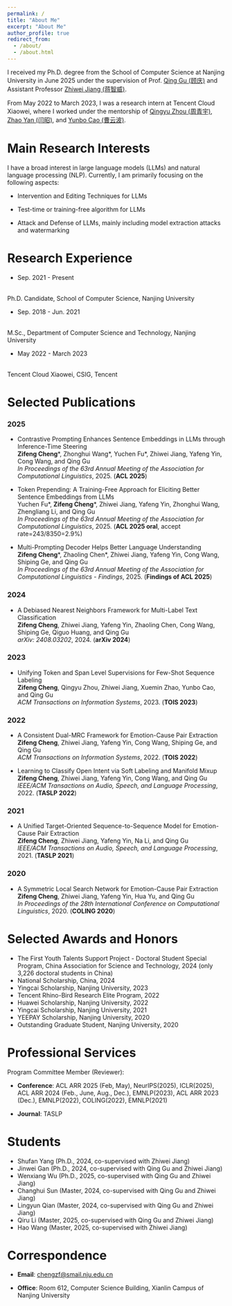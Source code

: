 ```yaml
---
permalink: /
title: "About Me"
excerpt: "About Me"
author_profile: true
redirect_from: 
  - /about/
  - /about.html
---
```

I received my Ph.D. degree from the School of Computer Science at Nanjing University in June 2025 under the supervision of Prof. <a href="https://isetnju.github.io/guq/index.html" target="_black">Qing Gu (顾庆)</a> and Assistant Professor <a href="https://zhiweinju.github.io/" target="_black"> Zhiwei Jiang (蒋智威)</a>.

From May 2022 to March 2023, I was a research intern at Tencent Cloud Xiaowei, where I worked under the mentorship of <a href="https://www.qyzhou.com/" target="_black">Qingyu Zhou (周青宇)</a>, <a href="https://scholar.google.com/citations?hl=zh-CN&user=Z_IPFVYAAAAJ" target="_black">Zhao Yan (闫昭)</a>, and <a href="https://scholar.google.com/citations?user=nNVDLb4AAAAJ&hl=zh-CN&oi=ao" target="_black">Yunbo Cao (曹云波)</a>.
  
Main Research Interests
======

I have a broad interest in large language models (LLMs) and natural language processing (NLP). Currently, I am primarily focusing on the following aspects:

* Intervention and Editing Techniques for LLMs
  
* Test-time or training-free algorithm for LLMs

* Attack and Defense of LLMs, mainly including model extraction attacks and watermarking

<!-- Hallucinations of LLMs-->

<!-- Downstream task adaptation of LLMs, including parameter-efficient fine-tuning, and few-shot or zero-shot learning on NLP tasks-->

<!--My prior research experience included both emotion-cause pair extraction, open intent classification, multi-label text classification, essay scoring, and so on.-->

Research Experience
======
* Sep. 2021 - Present
<br>
Ph.D. Candidate, School of Computer Science, Nanjing University

* Sep. 2018 - Jun. 2021
<br>
M.Sc., Department of Computer Science and Technology, Nanjing University

* May 2022 - March 2023
<br>
Tencent Cloud Xiaowei, CSIG, Tencent


Selected Publications
======

### 2025
* Contrastive Prompting Enhances Sentence Embeddings in LLMs through Inference-Time Steering
  <br> 
  <b>Zifeng Cheng</b>\*, Zhonghui Wang\*, Yuchen Fu\*, Zhiwei Jiang, Yafeng Yin, Cong Wang, and Qing Gu
  <br>
  <i>In Proceedings of the 63rd Annual Meeting of the Association for Computational Linguistics</i>, 2025. (<b>ACL 2025</b>)

* Token Prepending: A Training-Free Approach for Eliciting Better Sentence Embeddings from LLMs
  <br> 
  Yuchen Fu\*, <b>Zifeng Cheng</b>\*, Zhiwei Jiang, Yafeng Yin, Zhonghui Wang, Zhengliang Li, and Qing Gu
  <br>
  <i>In Proceedings of the 63rd Annual Meeting of the Association for Computational Linguistics</i>, 2025. (<b>ACL 2025 oral</b>, accept rate=243/8350=2.9%)
  
* Multi-Prompting Decoder Helps Better Language Understanding
  <br> 
  <b>Zifeng Cheng</b>\*, Zhaoling Chen\*, Zhiwei Jiang, Yafeng Yin, Cong Wang, Shiping Ge, and Qing Gu
  <br>
  <i>In Proceedings of the 63rd Annual Meeting of the Association for Computational Linguistics - Findings</i>, 2025. (<b>Findings of ACL 2025</b>)
  
### 2024
  
* A Debiased Nearest Neighbors Framework for Multi-Label Text Classification
  <br> 
  <b>Zifeng Cheng</b>, Zhiwei Jiang, Yafeng Yin, Zhaoling Chen, Cong Wang, Shiping Ge, Qiguo Huang, and Qing Gu
  <br>
  <i>arXiv: 2408.03202</i>, 2024. (<b>arXiv 2024</b>)

  
### 2023
* Unifying Token and Span Level Supervisions for Few-Shot Sequence Labeling
  <br> 
  <b>Zifeng Cheng</b>, Qingyu Zhou, Zhiwei Jiang, Xuemin Zhao, Yunbo Cao, and Qing Gu
  <br>
  <i>ACM Transactions on Information Systems</i>, 2023. (<b>TOIS 2023</b>)

### 2022
* A Consistent Dual-MRC Framework for Emotion-Cause Pair Extraction
    <br>
    <b>Zifeng Cheng</b>, Zhiwei Jiang, Yafeng Yin, Cong Wang, Shiping Ge, and Qing Gu
    <br>
    <i>ACM Transactions on Information Systems</i>, 2022. (<b>TOIS 2022</b>)
    
* Learning to Classify Open Intent via Soft Labeling and Manifold Mixup
    <br>
    <b>Zifeng Cheng</b>, Zhiwei Jiang, Yafeng Yin, Cong Wang, and Qing Gu
    <br>
    <i>IEEE/ACM Transactions on Audio, Speech, and Language Processing</i>, 2022. (<b>TASLP 2022</b>)
    
### 2021
    
* A Unified Target-Oriented Sequence-to-Sequence Model for Emotion-Cause Pair Extraction
    <br>
    <b>Zifeng Cheng</b>, Zhiwei Jiang, Yafeng Yin, Na Li, and Qing Gu
    <br>
    <i>IEEE/ACM Transactions on Audio, Speech, and Language Processing</i>, 2021. (<b>TASLP 2021</b>)
    
### 2020

* A Symmetric Local Search Network for Emotion-Cause Pair Extraction
    <br>
    <b>Zifeng Cheng</b>, Zhiwei Jiang, Yafeng Yin, Hua Yu, and Qing Gu
    <br>
    <i>In Proceedings of the 28th International Conference on Computational Linguistics</i>, 2020. (<b>COLING 2020</b>)
    

Selected Awards and Honors
======
* The First Youth Talents Support Project - Doctoral Student Special Program, China Association for Science and Technology, 2024 (only 3,226 doctoral students in China)
* National Scholarship, China, 2024
* Yingcai Scholarship, Nanjing University, 2023
* Tencent Rhino-Bird Research Elite Program, 2022
* Huawei Scholarship, Nanjing University, 2022
* Yingcai Scholarship, Nanjing University, 2021
* YEEPAY Scholarship, Nanjing University, 2020
* Outstanding Graduate Student, Nanjing University, 2020

Professional Services
======
Program Committee Member (Reviewer):
<br>
* <b>Conference</b>: ACL ARR 2025 (Feb, May), NeurIPS(2025), ICLR(2025), ACL ARR 2024 (Feb., June, Aug., Dec.), EMNLP(2023), ACL ARR 2023 (Dec.), EMNLP(2022), COLING(2022), EMNLP(2021)

* <b>Journal</b>: TASLP
  
Students
======
* Shufan Yang (Ph.D., 2024, co-supervised with Zhiwei Jiang)
* Jinwei Gan (Ph.D., 2024, co-supervised with Qing Gu and Zhiwei Jiang)
* Wenxiang Wu (Ph.D., 2025, co-supervised with Qing Gu and Zhiwei Jiang)
* Changhui Sun (Master, 2024, co-supervised with Qing Gu and Zhiwei Jiang)
* Lingyun Qian (Master, 2024, co-supervised with Qing Gu and Zhiwei Jiang)
* Qiru Li (Master, 2025, co-supervised with Qing Gu and Zhiwei Jiang)
* Hao Wang (Master, 2025, co-supervised with Zhiwei Jiang) 
  
Correspondence
======
* <b>Email</b>: chengzf@smail.nju.edu.cn

* <b>Office</b>: Room 612, Computer Science Building, Xianlin Campus of Nanjing University


<script type="text/javascript" id="clustrmaps" src="//clustrmaps.com/map_v2.js?d=GHg1pDYGxLHQEcRaaGQglxub3FFRXv8tiZ-bEXMaDS4&cl=ffffff&w=a"></script>
